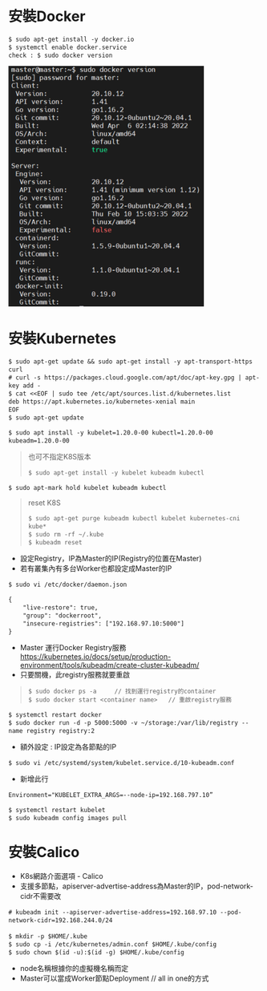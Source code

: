 # 安裝Docker
```
$ sudo apt-get install -y docker.io
$ systemctl enable docker.service
check : $ sudo docker version
```
![image](https://github.com/jai-9110/Harmonia-FL/blob/d6e60efb7e7b403ca4921f312d73139b55812749/picture/Docker.png)

# 安裝Kubernetes
```
$ sudo apt-get update && sudo apt-get install -y apt-transport-https curl
# curl -s https://packages.cloud.google.com/apt/doc/apt-key.gpg | apt-key add -
$ cat <<EOF | sudo tee /etc/apt/sources.list.d/kubernetes.list
deb https://apt.kubernetes.io/kubernetes-xenial main
EOF
$ sudo apt-get update
```

```
$ sudo apt install -y kubelet=1.20.0-00 kubectl=1.20.0-00 kubeadm=1.20.0-00
```
> 也可不指定K8S版本  
> ```
> $ sudo apt-get install -y kubelet kubeadm kubectl
> ```

```
$ sudo apt-mark hold kubelet kubeadm kubectl
```
> reset K8S  
> ```
> $ sudo apt-get purge kubeadm kubectl kubelet kubernetes-cni kube*  
> $ sudo rm -rf ~/.kube  
> $ kubeadm reset  
> ```


* 設定Registry，IP為Master的IP(Registry的位置在Master)
* 若有叢集內有多台Worker也都設定成Master的IP
```
$ sudo vi /etc/docker/daemon.json
```
```
{
    "live-restore": true,
    "group": "dockerroot",
    "insecure-registries": ["192.168.97.10:5000"]
} 
```

* Master 運行Docker Registry服務
<https://kubernetes.io/docs/setup/production-environment/tools/kubeadm/create-cluster-kubeadm/>
* 只要關機，此registry服務就要重啟  
> ```  
> $ sudo docker ps -a     // 找到運行registry的container  
> $ sudo docker start <container name>   // 重啟registry服務  
> ```

```
$ systemctl restart docker
$ sudo docker run -d -p 5000:5000 -v ~/storage:/var/lib/registry --name registry registry:2
```

* 額外設定 : IP設定為各節點的IP  
```
$ sudo vi /etc/systemd/system/kubelet.service.d/10-kubeadm.conf
```
* 新增此行
```
Environment="KUBELET_EXTRA_ARGS=--node-ip=192.168.797.10”
```
```
$ systemctl restart kubelet
$ sudo kubeadm config images pull
```
    
# 安裝Calico
* K8s網路介面選項 - Calico
* 支援多節點，apiserver-advertise-address為Master的IP，pod-network-cidr不需要改
```
# kubeadm init --apiserver-advertise-address=192.168.97.10 --pod-network-cidr=192.168.244.0/24
    
$ mkdir -p $HOME/.kube
$ sudo cp -i /etc/kubernetes/admin.conf $HOME/.kube/config
$ sudo chown $(id -u):$(id -g) $HOME/.kube/config
```
   
* node名稱根據你的虛擬機名稱而定
* Master可以當成Worker節點Deployment // all in one的方式
